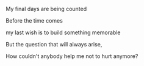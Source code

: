 
My final days are being counted

Before the time comes

my last wish is to build something memorable

But the question that will always arise,

How couldn't anybody help me not to hurt anymore?
<!---
Koalas-final-eucalyptuses/Koalas-final-eucalyptuses is a ✨ special ✨ repository because its `README.md` (this file) appears on your GitHub profile.
You can click the Preview link to take a look at your changes.
--->
